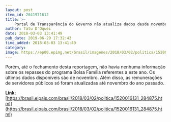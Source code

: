 ```yaml
---
layout: post
item_id: 2641971612
title: >-
    Portal de Transparência do Governo não atualiza dados desde novembro
author: Tatu D'Oquei
date: 2018-03-03 13:41:49
pub_date: 2019-06-29 17:32:43
time_added: 2018-03-03 13:41:49
category: 
image: https://ep00.epimg.net/brasil/imagenes/2018/03/02/politica/1520016131_284875_1520024161_rrss_normal.jpg
---
```


Porém, até o fechamento desta reportagem, não havia nenhuma informação sobre os repasses do programa Bolsa Família referentes a este ano. Os últimos dados disponíveis são de novembro. Além disso, as remunerações de servidores públicos só foram atualizadas até novembro do ano passado.

**Link:** [https://brasil.elpais.com/brasil/2018/03/02/politica/1520016131_284875.html](https://brasil.elpais.com/brasil/2018/03/02/politica/1520016131_284875.html)

